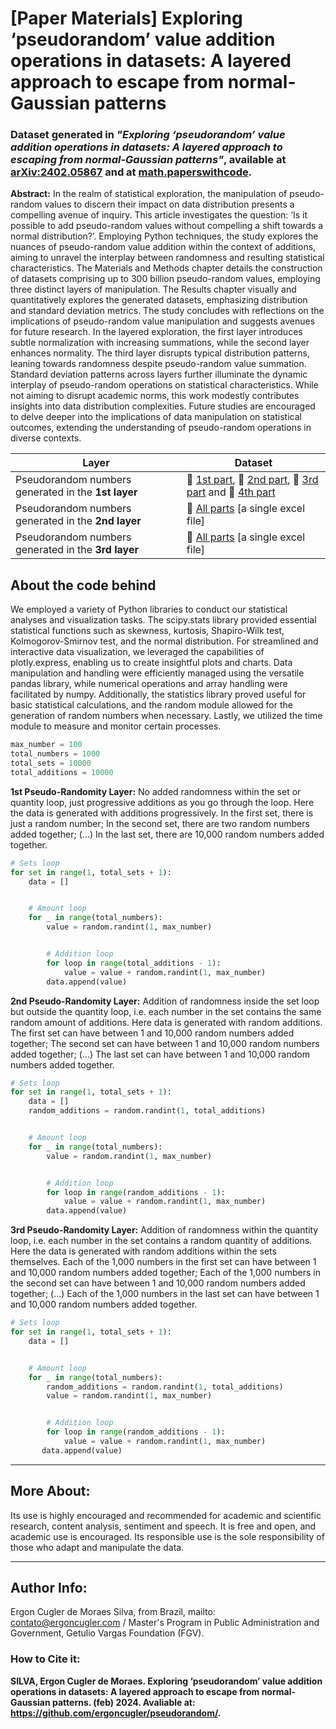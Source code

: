 # [Paper Materials] Exploring ‘pseudorandom’ value addition operations in datasets: A layered approach to escape from normal-Gaussian patterns

### Dataset generated in *"Exploring ‘pseudorandom’ value addition operations in datasets: A layered approach to escaping from normal-Gaussian patterns"*, available at [arXiv:2402.05867](https://arxiv.org/abs/2402.05867) and at [math.paperswithcode](https://math.paperswithcode.com/paper/exploring-pseudorandom-value-addition).

**Abstract:** In the realm of statistical exploration, the manipulation of pseudo-random values to discern their impact on data distribution presents a compelling avenue of inquiry. This article investigates the question: ‘Is it possible to add pseudo-random values without compelling a shift towards a normal distribution?’. Employing Python techniques, the study explores the nuances of pseudo-random value addition within the context of additions, aiming to unravel the interplay between randomness and resulting statistical characteristics. The Materials and Methods chapter details the construction of datasets comprising up to 300 billion pseudo-random values, employing three distinct layers of manipulation. The Results chapter visually and quantitatively explores the generated datasets, emphasizing distribution and standard deviation metrics. The study concludes with reflections on the implications of pseudo-random value manipulation and suggests avenues for future research. In the layered exploration, the first layer introduces subtle normalization with increasing summations, while the second layer enhances normality. The third layer disrupts typical distribution patterns, leaning towards randomness despite pseudo-random value summation. Standard deviation patterns across layers further illuminate the dynamic interplay of pseudo-random operations on statistical characteristics. While not aiming to disrupt academic norms, this work modestly contributes insights into data distribution complexities. Future studies are encouraged to delve deeper into the implications of data manipulation on statistical outcomes, extending the understanding of pseudo-random operations in diverse contexts.

| Layer | Dataset |
| ------------- | ------------- |
| Pseudorandom numbers generated in the **1st layer**  | 🔗 [1st part](https://github.com/ergoncugler/pseudorandom/blob/main/df_1st_layer_part_1.xlsx), 🔗 [2nd part](https://github.com/ergoncugler/pseudorandom/blob/main/df_1st_layer_part_2.xlsx), 🔗 [3rd part](https://github.com/ergoncugler/pseudorandom/blob/main/df_1st_layer_part_3.xlsx) and 🔗 [4th part](https://github.com/ergoncugler/pseudorandom/blob/main/df_1st_layer_part_4.xlsx) |
| Pseudorandom numbers generated in the **2nd layer**  | 🔗 [All parts](https://github.com/ergoncugler/pseudorandom/blob/main/df_2nd_layer.xlsx) [a single excel file] |
| Pseudorandom numbers generated in the **3rd layer**  | 🔗 [All parts](https://github.com/ergoncugler/pseudorandom/blob/main/df_3rd_layer.xlsx) [a single excel file] |

## About the code behind

We employed a variety of Python libraries to conduct our statistical analyses and visualization tasks. The scipy.stats library provided essential statistical functions such as skewness, kurtosis, Shapiro-Wilk test, Kolmogorov-Smirnov test, and the normal distribution. For streamlined and interactive data visualization, we leveraged the capabilities of plotly.express, enabling us to create insightful plots and charts. Data manipulation and handling were efficiently managed using the versatile pandas library, while numerical operations and array handling were facilitated by numpy. Additionally, the statistics library proved useful for basic statistical calculations, and the random module allowed for the generation of random numbers when necessary. Lastly, we utilized the time module to measure and monitor certain processes.

```python
max_number = 100
total_numbers = 1000
total_sets = 10000
total_additions = 10000
```

**1st Pseudo-Randomity Layer:** No added randomness within the set or quantity loop, just progressive additions as you go through the loop. Here the data is generated with additions progressively. In the first set, there is just a random number; In the second set, there are two random numbers added together; (...) In the last set, there are 10,000 random numbers added together.

```python
# Sets loop
for set in range(1, total_sets + 1): 
    data = []


    # Amount loop
    for _ in range(total_numbers):
        value = random.randint(1, max_number)            


        # Addition loop
        for loop in range(total_additions - 1):
            value = value + random.randint(1, max_number)
        data.append(value)
```

**2nd Pseudo-Randomity Layer:** Addition of randomness inside the set loop but outside the quantity loop, i.e. each number in the set contains the same random amount of additions. Here data is generated with random additions. The first set can have between 1 and 10,000 random numbers added together; The second set can have between 1 and 10,000 random numbers added together; (...) The last set can have between 1 and 10,000 random numbers added together.

```python
# Sets loop
for set in range(1, total_sets + 1):
    data = []
    random_additions = random.randint(1, total_additions)


    # Amount loop
    for _ in range(total_numbers):
        value = random.randint(1, max_number)


        # Addition loop
        for loop in range(random_additions - 1):
            value = value + random.randint(1, max_number)
        data.append(value)
```

**3rd Pseudo-Randomity Layer:** Addition of randomness within the quantity loop, i.e. each number in the set contains a random quantity of additions. Here the data is generated with random additions within the sets themselves. Each of the 1,000 numbers in the first set can have between 1 and 10,000 random numbers added together; Each of the 1,000 numbers in the second set can have between 1 and 10,000 random numbers added together; (...) Each of the 1,000 numbers in the last set can have between 1 and 10,000 random numbers added together.

```python
# Sets loop
for set in range(1, total_sets + 1):
    data = []


    # Amount loop
    for _ in range(total_numbers):
        random_additions = random.randint(1, total_additions)
        value = random.randint(1, max_number)


        # Addition loop
        for loop in range(random_additions - 1):
            value = value + random.randint(1, max_number)
       data.append(value)
```

___

## More About:

Its use is highly encouraged and recommended for academic and scientific research, content analysis, sentiment and speech. It is free and open, and academic use is encouraged. Its responsible use is the sole responsibility of those who adapt and manipulate the data.

___

## Author Info:

Ergon Cugler de Moraes Silva, from Brazil, mailto: <a href="contato@ergoncugler.com">contato@ergoncugler.com</a> / Master's Program in Public Administration and Government, Getulio Vargas Foundation (FGV).

### How to Cite it:

**SILVA, Ergon Cugler de Moraes. Exploring ‘pseudorandom’ value addition operations in datasets: A layered approach to escape from normal-Gaussian patterns. (feb) 2024. Avaliable at: <a>https://github.com/ergoncugler/pseudorandom/<a>.**
